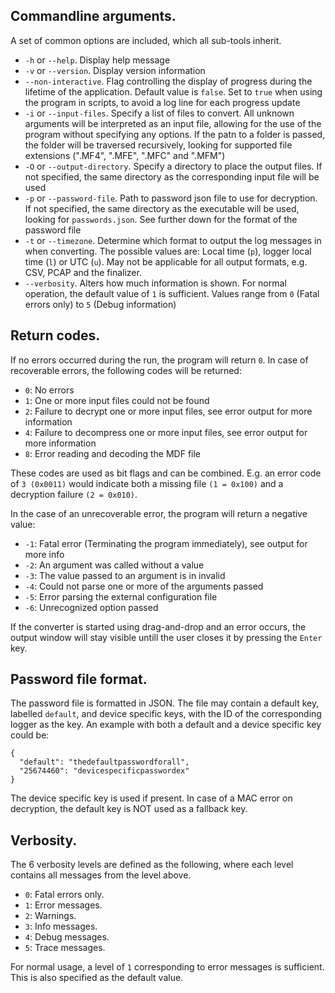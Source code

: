 ## Commandline arguments.
A set of common options are included, which all sub-tools inherit.
* `-h` or `--help`. Display help message
* `-v` or `--version`. Display version information
* `--non-interactive`. Flag controlling the display of progress during the lifetime of the application. Default value is `false`. Set to `true` when using the program in scripts, to avoid a log line for each progress update
* `-i` or `--input-files`. Specify a list of files to convert. All unknown arguments will be interpreted as an input file, allowing for the use of the program without specifying any options. If the patn to a folder is passed, the folder will be traversed recursively, looking for supported file extensions (".MF4", ".MFE", ".MFC" and ".MFM")
* `-O` or `--output-directory`. Specify a directory to place the output files. If not specified, the same directory as the corresponding input file will be used
* `-p` or `--password-file`. Path to password json file to use for decryption. If not specified, the same directory as the executable will be used, looking for `passwords.json`. See further down for the format of the password file
* `-t` or `--timezone`. Determine which format to output the log messages in when converting. The possible values are:
Local time (`p`), logger local time (`l`) or UTC (`u`). May not be applicable for all output formats, e.g. CSV, PCAP and the finalizer.
* `--verbosity`. Alters how much information is shown. For normal operation, the default value of `1` is sufficient. Values range from `0` (Fatal errors only) to `5` (Debug information)

## Return codes.
If no errors occurred during the run, the program will return `0`. In case of recoverable errors, the following codes will be returned:
* `0`: No errors
* `1`: One or more input files could not be found
* `2`: Failure to decrypt one or more input files, see error output for more information
* `4`: Failure to decompress one or more input files, see error output for more information
* `8`: Error reading and decoding the MDF file

These codes are used as bit flags and can be combined. E.g. an error code of `3 (0x0011)` would indicate both a missing file `(1 = 0x100)` and a decryption failure `(2 = 0x010)`.

In the case of an unrecoverable error, the program will return a negative value:
* `-1`: Fatal error (Terminating the program immediately), see output for more info
* `-2`: An argument was called without a value
* `-3`: The value passed to an argument is in invalid
* `-4`: Could not parse one or more of the arguments passed
* `-5`: Error parsing the external configuration file
* `-6`: Unrecognized option passed

If the converter is started using drag-and-drop and an error occurs, the output window will stay visible untill the user closes it by pressing the `Enter` key.

## Password file format.
The password file is formatted in JSON. The file may contain a default key, labelled `default`, and device specific keys, with the ID of the corresponding logger as the key. An example with both a default and a device specific key could be:
```
{
  "default": "thedefaultpasswordforall",
  "25674460": "devicespecificpasswordex"
}
```
The device specific key is used if present. In case of a MAC error on decryption, the default key is NOT used as a fallback key.

## Verbosity.
The 6 verbosity levels are defined as the following, where each level contains all messages from the level above.
* `0`: Fatal errors only.
* `1`: Error messages.
* `2`: Warnings.
* `3`: Info messages.
* `4`: Debug messages.
* `5`: Trace messages.

For normal usage, a level of `1` corresponding to error messages is sufficient. This is also specified as the default value.
